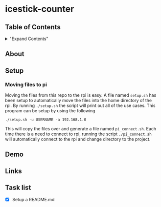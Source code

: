 # icestick-counter

## Table of Contents
<details>
<summary>"Expand Contents"</summary>
 * [About](#About)
 * [Setup](#Setup)
    * [Moving files to pi](#Moving-files-to-pi)
 * [Demo](#Demo)
 * [Links](#Links)
 * [Task list](#Task-list)
</details>

## About

## Setup

### Moving files to pi

Moving the files from this repo to the rpi is easy. A file named `setup.sh` has been setup
to automatically move the files into the home directory of the rpi. By running `./setup.sh`
the script will print out all of the use cases. This program can be setup by using the 
following

```
./setup.sh -u USERNAME -a 192.168.1.0 
```

This will copy the files over and generate a file named `pi_connect.sh`. Each time there
is a  need to connect to rpi, running the script `./pi_connect.sh` will automatically connect
to the rpi and change directory to the project.

## Demo

## Links

## Task list

- [x] Setup a README.md